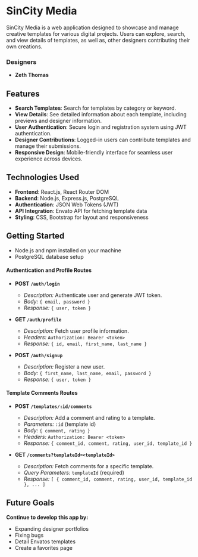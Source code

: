 # SinCity Media

SinCity Media is a web application designed to showcase and manage creative templates for various digital projects. Users can explore, search, and view details of templates, as well as, other designers contributing their own creations.

### Designers

- **Zeth Thomas**


## Features

- **Search Templates**: Search for templates by category or keyword.
- **View Details**: See detailed information about each template, including previews and designer information.
- **User Authentication**: Secure login and registration system using JWT authentication.
- **Designer Contributions**: Logged-in users can contribute templates and manage their submissions.
- **Responsive Design**: Mobile-friendly interface for seamless user experience across devices.

## Technologies Used

- **Frontend**: React.js, React Router DOM
- **Backend**: Node.js, Express.js, PostgreSQL
- **Authentication**: JSON Web Tokens (JWT)
- **API Integration**: Envato API for fetching template data
- **Styling**: CSS, Bootstrap for layout and responsiveness

## Getting Started

- Node.js and npm installed on your machine
- PostgreSQL database setup 


#### Authentication and Profile Routes

- **POST `/auth/login`**
  - *Description:* Authenticate user and generate JWT token.
  - *Body:* `{ email, password }`
  - *Response:* `{ user, token }`

- **GET `/auth/profile`**
  - *Description:* Fetch user profile information.
  - *Headers:* `Authorization: Bearer <token>`
  - *Response:* `{ id, email, first_name, last_name }`

- **POST `/auth/signup`**
  - *Description:* Register a new user.
  - *Body:* `{ first_name, last_name, email, password }`
  - *Response:* `{ user, token }`

#### Template Comments Routes

- **POST `/templates/:id/comments`**
  - *Description:* Add a comment and rating to a template.
  - *Parameters:* `:id` (template id)
  - *Body:* `{ comment, rating }`
  - *Headers:* `Authorization: Bearer <token>`
  - *Response:* `{ comment_id, comment, rating, user_id, template_id }`

- **GET `/comments?templateId=<templateId>`**
  - *Description:* Fetch comments for a specific template.
  - *Query Parameters:* `templateId` (required)
  - *Response:* `[ { comment_id, comment, rating, user_id, template_id }, ... ]`

## Future Goals

**Continue to develop this app by:**
- Expanding designer portfolios
- Fixing bugs
- Detail Envatos templates
- Create a favorites page

